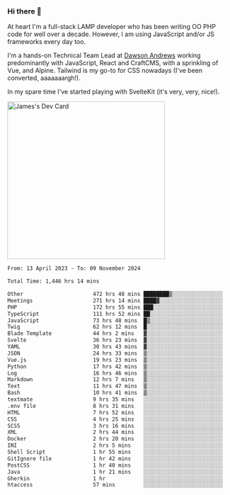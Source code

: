 ### Hi there 👋

<!--
**JamesNock/JamesNock** is a ✨ _special_ ✨ repository because its `README.md` (this file) appears on your GitHub profile.

Here are some ideas to get you started:

- 🔭 I’m currently working on ...
- 🌱 I’m currently learning ...
- 👯 I’m looking to collaborate on ...
- 🤔 I’m looking for help with ...
- 💬 Ask me about ...
- 📫 How to reach me: ...
- 😄 Pronouns: ...
- ⚡ Fun fact: ...
-->
At heart I'm a full-stack LAMP developer who has been writing OO PHP code for well over a decade. However, I am using JavaScript and/or JS frameworks every day too.

I'm a hands-on Technical Team Lead at [Dawson Andrews](https://www.dawsonandrews.com/) working predominantly with JavaScript, React and CraftCMS, with a sprinkling of Vue, and Alpine. Tailwind is my go-to for CSS nowadays (I've been converted, aaaaaaargh!).

In my spare time I've started playing with SvelteKit (it's very, very, nice!).

<a href="https://app.daily.dev/h2onock"><img src="https://api.daily.dev/devcards/v2/XQraFlxE3JPWOlcSuOB2K.png?type=default&r=18u" width="356" alt="James's Dev Card"/></a>

<!--START_SECTION:waka-->

```txt
From: 13 April 2023 - To: 09 November 2024

Total Time: 1,446 hrs 14 mins

Other                      472 hrs 48 mins ████████▒░░░░░░░░░░░░░░░░   32.70 %
Meetings                   271 hrs 14 mins ████▓░░░░░░░░░░░░░░░░░░░░   18.76 %
PHP                        172 hrs 55 mins ███░░░░░░░░░░░░░░░░░░░░░░   11.96 %
TypeScript                 111 hrs 52 mins ██░░░░░░░░░░░░░░░░░░░░░░░   07.74 %
JavaScript                 73 hrs 48 mins  █▒░░░░░░░░░░░░░░░░░░░░░░░   05.10 %
Twig                       62 hrs 12 mins  █░░░░░░░░░░░░░░░░░░░░░░░░   04.30 %
Blade Template             44 hrs 2 mins   ▓░░░░░░░░░░░░░░░░░░░░░░░░   03.05 %
Svelte                     36 hrs 23 mins  ▓░░░░░░░░░░░░░░░░░░░░░░░░   02.52 %
YAML                       30 hrs 43 mins  ▓░░░░░░░░░░░░░░░░░░░░░░░░   02.12 %
JSON                       24 hrs 33 mins  ▒░░░░░░░░░░░░░░░░░░░░░░░░   01.70 %
Vue.js                     19 hrs 23 mins  ▒░░░░░░░░░░░░░░░░░░░░░░░░   01.34 %
Python                     17 hrs 42 mins  ▒░░░░░░░░░░░░░░░░░░░░░░░░   01.23 %
Log                        16 hrs 46 mins  ▒░░░░░░░░░░░░░░░░░░░░░░░░   01.16 %
Markdown                   12 hrs 7 mins   ▒░░░░░░░░░░░░░░░░░░░░░░░░   00.84 %
Text                       11 hrs 47 mins  ▒░░░░░░░░░░░░░░░░░░░░░░░░   00.82 %
Bash                       10 hrs 41 mins  ▒░░░░░░░░░░░░░░░░░░░░░░░░   00.74 %
textmate                   9 hrs 35 mins   ░░░░░░░░░░░░░░░░░░░░░░░░░   00.66 %
.env file                  8 hrs 31 mins   ░░░░░░░░░░░░░░░░░░░░░░░░░   00.59 %
HTML                       7 hrs 52 mins   ░░░░░░░░░░░░░░░░░░░░░░░░░   00.54 %
CSS                        4 hrs 25 mins   ░░░░░░░░░░░░░░░░░░░░░░░░░   00.31 %
SCSS                       3 hrs 16 mins   ░░░░░░░░░░░░░░░░░░░░░░░░░   00.23 %
XML                        2 hrs 44 mins   ░░░░░░░░░░░░░░░░░░░░░░░░░   00.19 %
Docker                     2 hrs 20 mins   ░░░░░░░░░░░░░░░░░░░░░░░░░   00.16 %
INI                        2 hrs 5 mins    ░░░░░░░░░░░░░░░░░░░░░░░░░   00.14 %
Shell Script               1 hr 55 mins    ░░░░░░░░░░░░░░░░░░░░░░░░░   00.13 %
GitIgnore file             1 hr 42 mins    ░░░░░░░░░░░░░░░░░░░░░░░░░   00.12 %
PostCSS                    1 hr 40 mins    ░░░░░░░░░░░░░░░░░░░░░░░░░   00.12 %
Java                       1 hr 21 mins    ░░░░░░░░░░░░░░░░░░░░░░░░░   00.09 %
Gherkin                    1 hr            ░░░░░░░░░░░░░░░░░░░░░░░░░   00.07 %
htaccess                   57 mins         ░░░░░░░░░░░░░░░░░░░░░░░░░   00.07 %
```

<!--END_SECTION:waka-->
